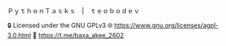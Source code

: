 ＰｙｔｈｏｎＴａｓｋｓ　|　ｔｅｏｂｏｄｅｖ

🔒 Licensed under the GNU GPLv3
🌐 https://www.gnu.org/licenses/agpl-3.0.html
👤 https://t.me/baxa_akee_2602
